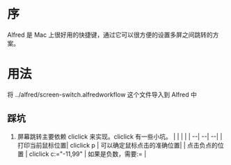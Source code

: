 # 序

Alfred 是 Mac 上很好用的快捷键，通过它可以很方便的设置多屏之间跳转的方案。

# 用法
将 ../alfred/screen-switch.alfredworkflow 这个文件导入到 Alfred 中

## 踩坑
1. 屏幕跳转主要依赖 cliclick 来实现。cliclick 有一些小坑。
| | | |
| --| --| --|
| 打印当前鼠标位置| cliclick p | 可以确定鼠标点击的准确位置|
| 点击负点的位置 | cliclick c:="-11,99" | 如果是负数，需要:= |
